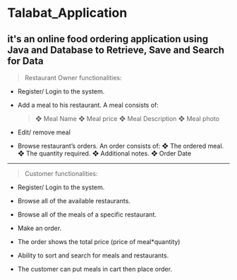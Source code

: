 # Talabat_Application

## it's an online food ordering application using Java and Database to Retrieve, Save and Search for Data




> Restaurant Owner functionalities:

   * Register/ Login to the system.

   * Add a meal to his restaurant. A meal consists of:
      >❖ Meal Name
      >❖ Meal price
      >❖ Meal Description
      >❖ Meal photo

  * Edit/ remove meal

  * Browse restaurant’s orders. An order consists of:
    ❖ The ordered meal.
    ❖ The quantity required.
    ❖ Additional notes.
    ❖ Order Date

**********************************************************************************************

> Customer functionalities:

   * Register/ Login to the system.
    
   * Browse all of the available restaurants.
    
   * Browse all of the meals of a specific restaurant.
    
   * Make an order.
   
   * The order shows the total price (price of meal*quantity)

   * Ability to sort and search for meals and restaurants.
   
   * The customer can put meals in cart then place order.
